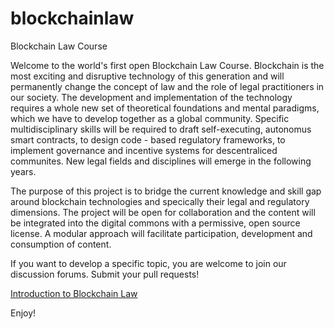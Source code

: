 # blockchainlaw
Blockchain Law Course

Welcome to the world's first open Blockchain Law Course. Blockchain is the most exciting and disruptive technology of this generation and will permanently change the concept of law and the role of legal practitioners in our society. The development and implementation of the technology requires a whole new set of theoretical foundations and mental paradigms, which we have to develop together as a global community. Specific multidisciplinary skills will be required to draft self-executing, autonomus smart contracts, to design code - based regulatory frameworks, to implement governance and incentive systems for descentraliced communites. New legal fields and disciplines will emerge in the following years.

The purpose of this project is to bridge the current knowledge and skill gap around blockchain technologies and specically their legal  and regulatory dimensions. The project will be open for collaboration and the content will be integrated into the digital commons with a permissive, open source license. A modular approach will facilitate participation, development and consumption of content. 

If you want to develop a specific topic, you are welcome to join our discussion forums. Submit your pull requests!



[Introduction to Blockchain Law](https://github.com/blueswanacademy/blockchainlaw/wiki)





Enjoy!


 

